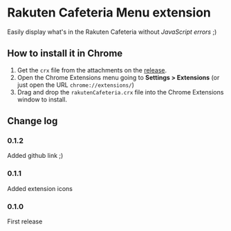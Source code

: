 # Rakuten Cafeteria Menu extension

Easily display what's in the Rakuten Cafeteria without *JavaScript errors* ;)

## How to install it in Chrome

1. Get the `crx` file from the attachments on the [release](https://github.com/danikaze/rakuten-cafeteria-menu/releases/latest).
2. Open the Chrome Extensions menu going to **Settings > Extensions** (or just open the URL `chrome://extensions/`)
3. Drag and drop the `rakutenCafeteria.crx` file into the Chrome Extensions window to install.

## Change log

### 0.1.2
Added github link ;)

### 0.1.1
Added extension icons

### 0.1.0
First release
